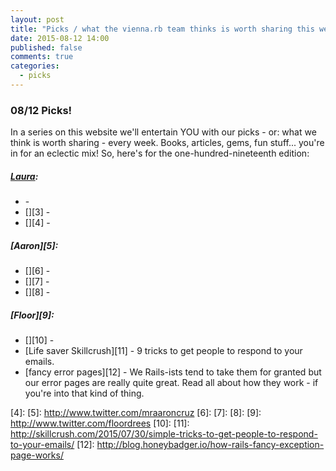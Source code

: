 ```yaml
---
layout: post
title: "Picks / what the vienna.rb team thinks is worth sharing this week"
date: 2015-08-12 14:00
published: false
comments: true
categories:
  - picks
---
```


### 08/12 Picks!

In a series on this website we'll entertain YOU with our picks - or: what we think is worth sharing - every week.
Books, articles, gems, fun stuff... you're in for an eclectic mix! So, here's for the one-hundred-nineteenth edition:

##### [Laura][1]:
- [][2] -
- [][3] -
- [][4] -

##### [Aaron][5]:
- [][6] -
- [][7] -
- [][8] -


##### [Floor][9]:
- [][10] -
- [Life saver Skillcrush][11] - 9 tricks to get people to respond to your emails.
- [fancy error pages][12] - We Rails-ists tend to take them for granted but our error pages are really quite great. Read all about how they work - if you're into that kind of thing.


[1]: http://www.twitter.com/alicetragedy
[2]:
[3]:
[4]:
[5]: http://www.twitter.com/mraaroncruz
[6]:
[7]:
[8]:
[9]: http://www.twitter.com/floordrees
[10]:
[11]: http://skillcrush.com/2015/07/30/simple-tricks-to-get-people-to-respond-to-your-emails/
[12]: http://blog.honeybadger.io/how-rails-fancy-exception-page-works/
